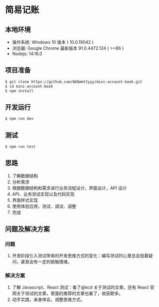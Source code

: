 # 简易记账

## 本地环境

- 操作系统: Windows 10 版本 ( 10.0.19042 )
- 浏览器: Google Chrome
  最新版本 91.0.4472.124 ( >=86 )
- Nodejs: 14.16.0

## 项目准备

```bash
$ git clone https://github.com/QAQmmttyyy/mini-account-book.git
$ cd mini-account-book
$ npm install
```

## 开发运行

```bash
$ npm run dev
```

## 测试

```bash
$ npm run test
```

## 思路

1. 了解数据结构
2. 分析需求
3. 根据数据结构和需求进行业务流程设计，界面设计，API 设计
4. API、业务测试实现以及代码实现
5. 界面样式实现
6. 使用体验应用，测试、调试、调整
7. 完成

## 问题及解决方案

### 问题

1. 开发阶段引入测试带来的开发思维方式的变化：编写测试时心里总会抱着疑问，甚至会有一定的抵触情绪。

### 解决方案

1. 了解 Javascript、React 测试：看了@kcd 关于测试的文章，还有 React 官网关于测试的文章，里面的推荐的文章也看了，收获颇多。
2. 动手实践，亲身体会，调整思维方式。
